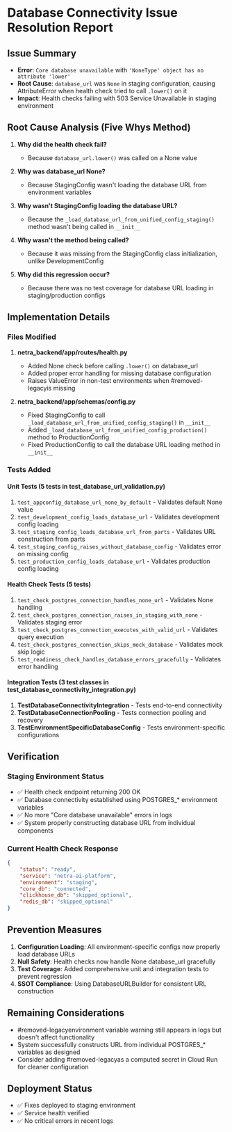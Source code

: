 # Database Connectivity Issue Resolution Report

## Issue Summary
- **Error**: `Core database unavailable` with `'NoneType' object has no attribute 'lower'`
- **Root Cause**: `database_url` was `None` in staging configuration, causing AttributeError when health check tried to call `.lower()` on it
- **Impact**: Health checks failing with 503 Service Unavailable in staging environment

## Root Cause Analysis (Five Whys Method)

1. **Why did the health check fail?**
   - Because `database_url.lower()` was called on a None value

2. **Why was database_url None?**
   - Because StagingConfig wasn't loading the database URL from environment variables

3. **Why wasn't StagingConfig loading the database URL?**
   - Because the `_load_database_url_from_unified_config_staging()` method wasn't being called in `__init__`

4. **Why wasn't the method being called?**
   - Because it was missing from the StagingConfig class initialization, unlike DevelopmentConfig

5. **Why did this regression occur?**
   - Because there was no test coverage for database URL loading in staging/production configs

## Implementation Details

### Files Modified

1. **netra_backend/app/routes/health.py**
   - Added None check before calling `.lower()` on database_url
   - Added proper error handling for missing database configuration
   - Raises ValueError in non-test environments when #removed-legacyis missing

2. **netra_backend/app/schemas/config.py**
   - Fixed StagingConfig to call `_load_database_url_from_unified_config_staging()` in `__init__`
   - Added `_load_database_url_from_unified_config_production()` method to ProductionConfig
   - Fixed ProductionConfig to call the database URL loading method in `__init__`

### Tests Added

#### Unit Tests (5 tests in test_database_url_validation.py)
1. `test_appconfig_database_url_none_by_default` - Validates default None value
2. `test_development_config_loads_database_url` - Validates development config loading
3. `test_staging_config_loads_database_url_from_parts` - Validates URL construction from parts
4. `test_staging_config_raises_without_database_config` - Validates error on missing config
5. `test_production_config_loads_database_url` - Validates production config loading

#### Health Check Tests (5 tests)
1. `test_check_postgres_connection_handles_none_url` - Validates None handling
2. `test_check_postgres_connection_raises_in_staging_with_none` - Validates staging error
3. `test_check_postgres_connection_executes_with_valid_url` - Validates query execution
4. `test_check_postgres_connection_skips_mock_database` - Validates mock skip logic
5. `test_readiness_check_handles_database_errors_gracefully` - Validates error handling

#### Integration Tests (3 test classes in test_database_connectivity_integration.py)
1. **TestDatabaseConnectivityIntegration** - Tests end-to-end connectivity
2. **TestDatabaseConnectionPooling** - Tests connection pooling and recovery
3. **TestEnvironmentSpecificDatabaseConfig** - Tests environment-specific configurations

## Verification

### Staging Environment Status
- ✅ Health check endpoint returning 200 OK
- ✅ Database connectivity established using POSTGRES_* environment variables
- ✅ No more "Core database unavailable" errors in logs
- ✅ System properly constructing database URL from individual components

### Current Health Check Response
```json
{
    "status": "ready",
    "service": "netra-ai-platform",
    "environment": "staging",
    "core_db": "connected",
    "clickhouse_db": "skipped_optional",
    "redis_db": "skipped_optional"
}
```

## Prevention Measures

1. **Configuration Loading**: All environment-specific configs now properly load database URLs
2. **Null Safety**: Health checks now handle None database_url gracefully
3. **Test Coverage**: Added comprehensive unit and integration tests to prevent regression
4. **SSOT Compliance**: Using DatabaseURLBuilder for consistent URL construction

## Remaining Considerations

- #removed-legacyenvironment variable warning still appears in logs but doesn't affect functionality
- System successfully constructs URL from individual POSTGRES_* variables as designed
- Consider adding #removed-legacyas a computed secret in Cloud Run for cleaner configuration

## Deployment Status
- ✅ Fixes deployed to staging environment
- ✅ Service health verified
- ✅ No critical errors in recent logs